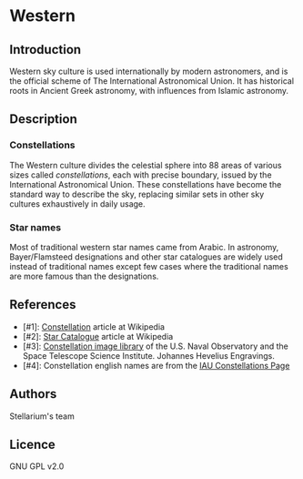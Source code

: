 # Western

## Introduction

Western sky culture is used internationally by modern astronomers, and is the official scheme of The International Astronomical Union. It has historical roots in Ancient Greek astronomy, with influences from Islamic astronomy.

## Description

### Constellations

The Western culture divides the celestial sphere into 88 areas of various sizes called _constellations_, each with precise boundary, issued by the International Astronomical Union. These constellations have become the standard way to describe the sky, replacing similar sets in other sky cultures exhaustively in daily usage.

### Star names

Most of traditional western star names came from Arabic. In astronomy, Bayer/Flamsteed designations and other star catalogues are widely used instead of traditional names except few cases where the traditional names are more famous than the designations.

## References

 - [#1]: [Constellation](http://en.wikipedia.org/wiki/Constellation) article at Wikipedia
 - [#2]: [Star Catalogue](http://en.wikipedia.org/wiki/Star_catalogue) article at Wikipedia
 - [#3]: [Constellation image library](http://hubblesource.stsci.edu/sources/illustrations/constellations/) of the U.S. Naval Observatory and the Space Telescope Science Institute. Johannes Hevelius Engravings.
 - [#4]: Constellation english names are from the [IAU Constellations Page](https://www.iau.org/public/themes/constellations/)

## Authors

Stellarium's team

## Licence

GNU GPL v2.0
